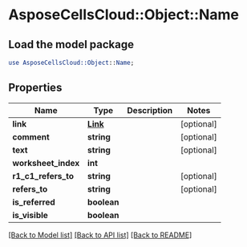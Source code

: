 # AsposeCellsCloud::Object::Name

## Load the model package
```perl
use AsposeCellsCloud::Object::Name;
```

## Properties
Name | Type | Description | Notes
------------ | ------------- | ------------- | -------------
**link** | [**Link**](Link.md) |  | [optional] 
**comment** | **string** |  | [optional] 
**text** | **string** |  | [optional] 
**worksheet_index** | **int** |  | 
**r1_c1_refers_to** | **string** |  | [optional] 
**refers_to** | **string** |  | [optional] 
**is_referred** | **boolean** |  | 
**is_visible** | **boolean** |  | 

[[Back to Model list]](../README.md#documentation-for-models) [[Back to API list]](../README.md#documentation-for-api-endpoints) [[Back to README]](../README.md)



